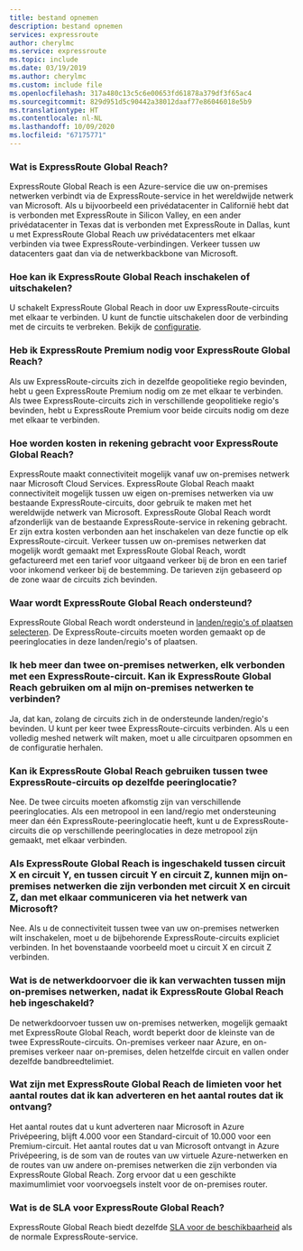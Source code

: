 ```yaml
---
title: bestand opnemen
description: bestand opnemen
services: expressroute
author: cherylmc
ms.service: expressroute
ms.topic: include
ms.date: 03/19/2019
ms.author: cherylmc
ms.custom: include file
ms.openlocfilehash: 317a480c13c5c6e00653fd61878a379df3f65ac4
ms.sourcegitcommit: 829d951d5c90442a38012daaf77e86046018e5b9
ms.translationtype: HT
ms.contentlocale: nl-NL
ms.lasthandoff: 10/09/2020
ms.locfileid: "67175771"
---
```

### <a name="what-is-expressroute-global-reach"></a>Wat is ExpressRoute Global Reach?

ExpressRoute Global Reach is een Azure-service die uw on-premises netwerken verbindt via de ExpressRoute-service in het wereldwijde netwerk van Microsoft. Als u bijvoorbeeld een privédatacenter in Californië hebt dat is verbonden met ExpressRoute in Silicon Valley, en een ander privédatacenter in Texas dat is verbonden met ExpressRoute in Dallas, kunt u met ExpressRoute Global Reach uw privédatacenters met elkaar verbinden via twee ExpressRoute-verbindingen. Verkeer tussen uw datacenters gaat dan via de netwerkbackbone van Microsoft.

### <a name="how-do-i-enable-or-disable-expressroute-global-reach"></a>Hoe kan ik ExpressRoute Global Reach inschakelen of uitschakelen?

U schakelt ExpressRoute Global Reach in door uw ExpressRoute-circuits met elkaar te verbinden. U kunt de functie uitschakelen door de verbinding met de circuits te verbreken. Bekijk de [configuratie](../articles/expressroute/expressroute-howto-set-global-reach.md).

### <a name="do-i-need-expressroute-premium-for-expressroute-global-reach"></a>Heb ik ExpressRoute Premium nodig voor ExpressRoute Global Reach?

Als uw ExpressRoute-circuits zich in dezelfde geopolitieke regio bevinden, hebt u geen ExpressRoute Premium nodig om ze met elkaar te verbinden. Als twee ExpressRoute-circuits zich in verschillende geopolitieke regio's bevinden, hebt u ExpressRoute Premium voor beide circuits nodig om deze met elkaar te verbinden. 

### <a name="how-will-i-be-charged-for-expressroute-global-reach"></a>Hoe worden kosten in rekening gebracht voor ExpressRoute Global Reach?

ExpressRoute maakt connectiviteit mogelijk vanaf uw on-premises netwerk naar Microsoft Cloud Services. ExpressRoute Global Reach maakt connectiviteit mogelijk tussen uw eigen on-premises netwerken via uw bestaande ExpressRoute-circuits, door gebruik te maken met het wereldwijde netwerk van Microsoft. ExpressRoute Global Reach wordt afzonderlijk van de bestaande ExpressRoute-service in rekening gebracht. Er zijn extra kosten verbonden aan het inschakelen van deze functie op elk ExpressRoute-circuit. Verkeer tussen uw on-premises netwerken dat mogelijk wordt gemaakt met ExpressRoute Global Reach, wordt gefactureerd met een tarief voor uitgaand verkeer bij de bron en een tarief voor inkomend verkeer bij de bestemming. De tarieven zijn gebaseerd op de zone waar de circuits zich bevinden.

### <a name="where-is-expressroute-global-reach-supported"></a>Waar wordt ExpressRoute Global Reach ondersteund?

ExpressRoute Global Reach wordt ondersteund in [landen/regio's of plaatsen selecteren](../articles/expressroute/expressroute-global-reach.md). De ExpressRoute-circuits moeten worden gemaakt op de peeringlocaties in deze landen/regio's of plaatsen.

### <a name="i-have-more-than-two-on-premises-networks-each-connected-to-an-expressroute-circuit-can-i-enable-expressroute-global-reach-to-connect-all-of-my-on-premises-networks-together"></a>Ik heb meer dan twee on-premises netwerken, elk verbonden met een ExpressRoute-circuit. Kan ik ExpressRoute Global Reach gebruiken om al mijn on-premises netwerken te verbinden?

Ja, dat kan, zolang de circuits zich in de ondersteunde landen/regio's bevinden. U kunt per keer twee ExpressRoute-circuits verbinden. Als u een volledig meshed netwerk wilt maken, moet u alle circuitparen opsommen en de configuratie herhalen. 

### <a name="can-i-enable-expressroute-global-reach-between-two-expressroute-circuits-at-the-same-peering-location"></a>Kan ik ExpressRoute Global Reach gebruiken tussen twee ExpressRoute-circuits op dezelfde peeringlocatie?

Nee. De twee circuits moeten afkomstig zijn van verschillende peeringlocaties. Als een metropool in een land/regio met ondersteuning meer dan één ExpressRoute-peeringlocatie heeft, kunt u de ExpressRoute-circuits die op verschillende peeringlocaties in deze metropool zijn gemaakt, met elkaar verbinden. 

### <a name="if-expressroute-global-reach-is-enabled-between-circuit-x-and-circuit-y-and-between-circuit-y-and-circuit-z-will-my-on-premises-networks-connected-to-circuit-x-and-circuit-z-talk-to-each-other-via-microsofts-network"></a>Als ExpressRoute Global Reach is ingeschakeld tussen circuit X en circuit Y, en tussen circuit Y en circuit Z, kunnen mijn on-premises netwerken die zijn verbonden met circuit X en circuit Z, dan met elkaar communiceren via het netwerk van Microsoft?

Nee. Als u de connectiviteit tussen twee van uw on-premises netwerken wilt inschakelen, moet u de bijbehorende ExpressRoute-circuits expliciet verbinden. In het bovenstaande voorbeeld moet u circuit X en circuit Z verbinden. 

### <a name="what-is-the-network-throughput-i-can-expect-between-my-on-premises-networks-after-i-enable-expressroute-global-reach"></a>Wat is de netwerkdoorvoer die ik kan verwachten tussen mijn on-premises netwerken, nadat ik ExpressRoute Global Reach heb ingeschakeld?

De netwerkdoorvoer tussen uw on-premises netwerken, mogelijk gemaakt met ExpressRoute Global Reach, wordt beperkt door de kleinste van de twee ExpressRoute-circuits. On-premises verkeer naar Azure, en on-premises verkeer naar on-premises, delen hetzelfde circuit en vallen onder dezelfde bandbreedtelimiet. 

### <a name="with-expressroute-global-reach-what-are-the-limits-on-the-number-of-routes-i-can-advertise-and-the-number-of-routes-i-will-receive"></a>Wat zijn met ExpressRoute Global Reach de limieten voor het aantal routes dat ik kan adverteren en het aantal routes dat ik ontvang?

Het aantal routes dat u kunt adverteren naar Microsoft in Azure Privépeering, blijft 4.000 voor een Standard-circuit of 10.000 voor een Premium-circuit. Het aantal routes dat u van Microsoft ontvangt in Azure Privépeering, is de som van de routes van uw virtuele Azure-netwerken en de routes van uw andere on-premises netwerken die zijn verbonden via ExpressRoute Global Reach. Zorg ervoor dat u een geschikte maximumlimiet voor voorvoegsels instelt voor de on-premises router. 

### <a name="what-is-the-sla-for-expressroute-global-reach"></a>Wat is de SLA voor ExpressRoute Global Reach?

ExpressRoute Global Reach biedt dezelfde [SLA voor de beschikbaarheid](https://azure.microsoft.com/support/legal/sla/expressroute/v1_3/) als de normale ExpressRoute-service.
